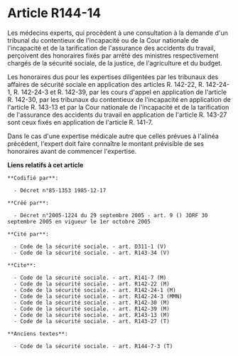 # Article R144-14

Les médecins experts, qui procèdent à une consultation à la demande d'un tribunal du contentieux de l'incapacité ou de la
Cour nationale de l'incapacité et de la tarification de l'assurance des accidents du travail, perçoivent des honoraires fixés
par arrêté des ministres respectivement chargés de la sécurité sociale, de la justice, de l'agriculture et du budget.

Les honoraires dus pour les expertises diligentées par les tribunaux des affaires de sécurité sociale en application des
articles R. 142-22, R. 142-24-1, R. 142-24-3 et R. 142-39, par les cours d'appel en application de l'article R. 142-30, par
les tribunaux du contentieux de l'incapacité en application de l'article R. 143-13 et par la Cour nationale de l'incapacité
et de la tarification de l'assurance des accidents du travail en application de l'article R. 143-27 sont ceux fixés en
application de l'article R. 141-7.

Dans le cas d'une expertise médicale autre que celles prévues à l'alinéa précédent, l'expert doit faire connaître le montant
prévisible de ses honoraires avant de commencer l'expertise.

**Liens relatifs à cet article**

	**Codifié par**:

	  - Décret n°85-1353 1985-12-17

	**Créé par**:

	  - Décret n°2005-1224 du 29 septembre 2005 - art. 9 () JORF 30 septembre 2005 en vigueur le 1er octobre 2005

	**Cité par**:

	  - Code de la sécurité sociale. - art. D311-1 (V)
	  - Code de la sécurité sociale. - art. R143-34 (V)

	**Cite**:

	  - Code de la sécurité sociale. - art. R141-7 (M)
	  - Code de la sécurité sociale. - art. R142-22 (M)
	  - Code de la sécurité sociale. - art. R142-24-1 (M)
	  - Code de la sécurité sociale. - art. R142-24-3 (MMN)
	  - Code de la sécurité sociale. - art. R142-30 (M)
	  - Code de la sécurité sociale. - art. R142-39 (M)
	  - Code de la sécurité sociale. - art. R143-13 (M)
	  - Code de la sécurité sociale. - art. R143-27 (T)

	**Anciens textes**:

	  - Code de la sécurité sociale. - art. R144-7-3 (T)

